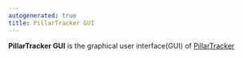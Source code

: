 ```yaml
---
autogenerated: true
title: PillarTracker GUI
---
```


**PillarTracker GUI** is the graphical user interface(GUI) of [PillarTracker](/plugins/pillartracker)
